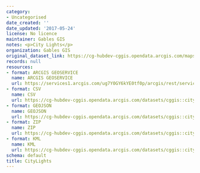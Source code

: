 ```yaml
---
category:
- Uncategorised
date_created: ''
date_updated: '2017-05-24'
license: No licence
maintainer: Gables GIS
notes: <p>City Lights</p>
organization: Gables GIS
original_dataset_link: https://cg-hubdev-cggis.opendata.arcgis.com/maps/cggis::citylights
records: null
resources:
- format: ARCGIS GEOSERVICE
  name: ARCGIS GEOSERVICE
  url: https://services1.arcgis.com/ug7Y0GY6kYE0tf0p/arcgis/rest/services/CityLights/FeatureServer/0
- format: CSV
  name: CSV
  url: https://cg-hubdev-cggis.opendata.arcgis.com/datasets/cggis::citylights.csv?outSR=%7B%22latestWkid%22%3A2236%2C%22wkid%22%3A102658%7D
- format: GEOJSON
  name: GEOJSON
  url: https://cg-hubdev-cggis.opendata.arcgis.com/datasets/cggis::citylights.geojson?outSR=%7B%22latestWkid%22%3A2236%2C%22wkid%22%3A102658%7D
- format: ZIP
  name: ZIP
  url: https://cg-hubdev-cggis.opendata.arcgis.com/datasets/cggis::citylights.zip?outSR=%7B%22latestWkid%22%3A2236%2C%22wkid%22%3A102658%7D
- format: KML
  name: KML
  url: https://cg-hubdev-cggis.opendata.arcgis.com/datasets/cggis::citylights.kml?outSR=%7B%22latestWkid%22%3A2236%2C%22wkid%22%3A102658%7D
schema: default
title: CityLights
---
```


